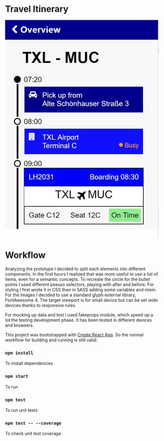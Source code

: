 Travel Itinerary 
===
![Travel Itinerary](/itinerary.jpg)


Workflow
===

Analyzing the prototype I decided to split each elements into different components. 
In the first hours I realized that was more useful to use a list of items, even for a semantic concepts.
To recreate the circle for the bullet points I used different pseuso selectors, playing with after and before.
For styling I first wrote it in CSS then in SASS adding some variables and mixin.
For the images I decided to use a standard glyph external library, FontAwesome 4. 
The target viewport is for small device but can be set wide devices thanks to responsive rules.

For mocking up data and test I used fakeprops module, which speed up a lot the testing development phase. 
It has been tested in different devices and browsers.

This project was bootstrapped with [Create React App](https://github.com/facebook/create-react-app).
So the normal workflow for building and running is still valid:


### `npm install`

To install dependencies

### `npm start`

To run

### `npm test`

To run unit tests

### `npm test -- --coverage`

To check unit test coverage



